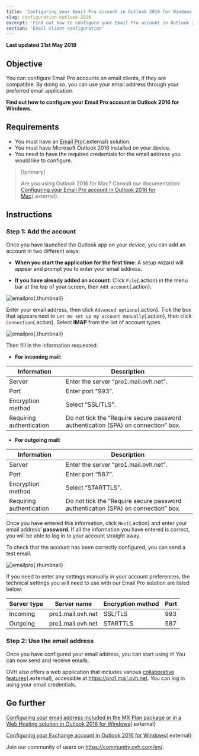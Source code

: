 ```yaml
---
title: 'Configuring your Email Pro account in Outlook 2016 for Windows'
slug: configuration-outlook-2016
excerpt: 'Find out how to configure your Email Pro account in Outlook 2016 for Windows'
section: 'Email client configuration'
---
```


**Last updated 31st May 2018**

## Objective

You can configure Email Pro accounts on email clients, if they are compatible. By doing so, you can use your email address through your preferred email application.

**Find out how to configure your Email Pro account in Outlook 2016 for Windows.**

## Requirements

- You must have an [Email Pro](https://www.ovh.ie/emails/email-pro/){.external} solution.
- You must have Microsoft Outlook 2016 installed on your device.
- You need to have the required credentials for the email address you would like to configure.

> [!primary]
>
> Are you using Outlook 2016 for Mac? Consult our documentation: [Configuring your Email Pro account in Outlook 2016 for Mac](https://docs.ovh.com/ie/en/emails-pro/configuration-outlook-2016-mac/){.external}.
>

## Instructions

### Step 1: Add the account

Once you have launched the Outlook app on your device, you can add an account in two different ways:

- **When you start the application for the first time**: A setup wizard will appear and prompt you to enter your email address.

- **If you have already added an account:** Click `File`{.action} in the menu bar at the top of your screen, then `Add account`{.action}.

![emailpro](images/configuration-outlook-2016-windows-step1.png){.thumbnail}

Enter your email address, then click `Advanced options`{.action}. Tick the box that appears next to `Let me set up my account manually`{.action}, then click `Connection`{.action}. Select **IMAP** from the list of account types.

![emailpro](images/configuration-outlook-2016-windows-step2.png){.thumbnail}

Then fill in the information requested:

- **For incoming mail:**

|Information|Description|
|---|---|
|Server|Enter the server “pro1.mail.ovh.net”.|
|Port|Enter port “993”.|
|Encryption method|Select “SSL/TLS”.|
|Requiring authentication|Do not tick the “Require secure password authentication (SPA) on connection” box.|

- **For outgoing mail:**

|Information|Description|
|---|---|
|Server|Enter the server “pro1.mail.ovh.net”.|
|Port|Enter port “587”.|
|Encryption method|Select “STARTTLS”.|
|Requiring authentication|Do not tick the “Require secure password authentication (SPA) on connection” box.|

Once you have entered this information, click `Next`{.action} and enter your email address’ **password**. If all the information you have entered is correct, you will be able to log in to your account straight away.

To check that the account has been correctly configured, you can send a test email.

![emailpro](images/configuration-outlook-2016-windows-step3.png){.thumbnail}

If you need to enter any settings manually in your account preferences, the technical settings you will need to use with our Email Pro solution are listed below:

|Server type|Server name|Encryption method|Port|
|---|---|---|---|
|Incoming|pro1.mail.ovh.net|SSL/TLS|993|
|Outgoing|pro1.mail.ovh.net|STARTTLS|587|

### Step 2: Use the email address

Once you have configured your email address, you can start using it! You can now send and receive emails.

OVH also offers a web application that includes various [collaborative features](https://www.ovh.ie/emails/){.external},  accessible at <https://pro1.mail.ovh.net>. You can log in using your email credentials.

## Go further

[Configuring your email address included in the MX Plan package or in a Web Hosting solution in Outlook 2016 for Windows](https://docs.ovh.com/ie/en/emails/configuration-outlook-2016/){.external}

[Configuring your Exchange account in Outlook 2016 for Windows](https://docs.ovh.com/ie/en/microsoft-collaborative-solutions/configuration-outlook-2016/){.external}

Join our community of users on <https://community.ovh.com/en/>.